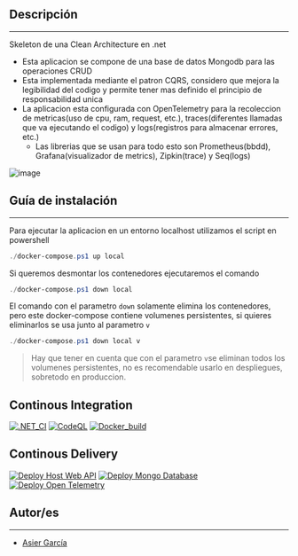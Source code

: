 ## Descripción
---
Skeleton de una Clean Architecture en .net
- Esta aplicacion se compone de una base de datos Mongodb para las operaciones CRUD
- Esta implementada mediante el patron CQRS, considero que mejora la legibilidad del codigo y permite tener mas definido el principio de responsabilidad unica
- La aplicacion esta configurada con OpenTelemetry para la recoleccion de metricas(uso de cpu, ram, request, etc.), traces(diferentes llamadas que va ejecutando el codigo) y logs(registros para almacenar errores, etc.)
    - Las librerias que se usan para todo esto son Prometheus(bbdd), Grafana(visualizador de metrics), Zipkin(trace) y Seq(logs)

![image](https://github.com/user-attachments/assets/67b58a75-81b1-4125-868d-2661ddf326c0)

## Guía de instalación
---

Para ejecutar la aplicacion en un entorno localhost utilizamos el script en powershell
```powershell
./docker-compose.ps1 up local
```

Si queremos desmontar los contenedores ejecutaremos el comando
```powershell
./docker-compose.ps1 down local
```
El comando con el parametro `down` solamente elimina los contenedores, pero este docker-compose contiene volumenes persistentes, si quieres eliminarlos se usa junto al parametro `v`

```powershell
./docker-compose.ps1 down local v
```
> Hay que tener en cuenta que con el parametro `v`se eliminan todos los volumenes persistentes, no es recomendable usarlo en despliegues, sobretodo en produccion.

## Continous Integration
[![.NET_CI](https://github.com/g4rc1ss/Dotnet-Web-Clean-Architecture-Skeleton/actions/workflows/dotnet.yml/badge.svg)](https://github.com/g4rc1ss/Dotnet-Web-Clean-Architecture-Skeleton/actions/workflows/dotnet.yml)
[![CodeQL](https://github.com/g4rc1ss/Dotnet-Web-Clean-Architecture-Skeleton/actions/workflows/codeql.yml/badge.svg)](https://github.com/g4rc1ss/Dotnet-Web-Clean-Architecture-Skeleton/actions/workflows/codeql.yml)
[![Docker_build](https://github.com/g4rc1ss/Dotnet-Web-Clean-Architecture-Skeleton/actions/workflows/docker-check.yml/badge.svg)](https://github.com/g4rc1ss/Dotnet-Web-Clean-Architecture-Skeleton/actions/workflows/docker-check.yml)

## Continous Delivery
[![Deploy Host Web API](https://github.com/g4rc1ss/Dotnet-Web-Clean-Architecture-Skeleton/actions/workflows/deploy-hostwebapi.yml/badge.svg)](https://github.com/g4rc1ss/Dotnet-Web-Clean-Architecture-Skeleton/actions/workflows/deploy-hostwebapi.yml)
[![Deploy Mongo Database](https://github.com/g4rc1ss/Dotnet-Web-Clean-Architecture-Skeleton/actions/workflows/deploy-mongodb.yml/badge.svg)](https://github.com/g4rc1ss/Dotnet-Web-Clean-Architecture-Skeleton/actions/workflows/deploy-mongodb.yml)
[![Deploy Open Telemetry](https://github.com/g4rc1ss/Dotnet-Web-Clean-Architecture-Skeleton/actions/workflows/deploy-opentelemetry.yml/badge.svg)](https://github.com/g4rc1ss/Dotnet-Web-Clean-Architecture-Skeleton/actions/workflows/deploy-opentelemetry.yml)


## Autor/es
---
- [Asier García](https://github.com/g4rc1ss)


